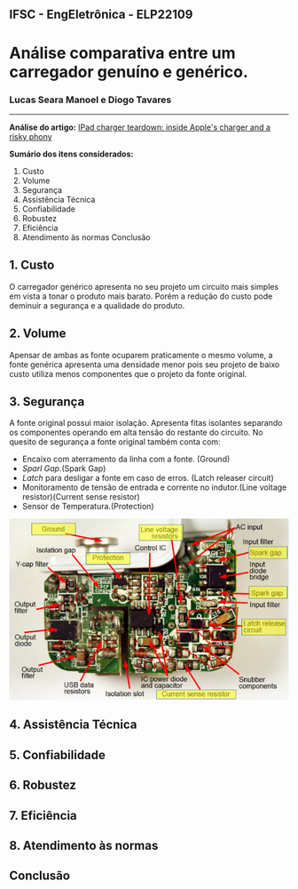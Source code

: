 ## IFSC - EngEletrônica - ELP22109
# Análise comparativa entre um carregador genuíno e genérico.

### Lucas Seara Manoel e Diogo Tavares
---

**Análise do artigo:** [IPad charger teardown: inside Apple's charger and a risky phony](http://www.righto.com/2014/05/a-look-inside-ipad-chargers-pricey.html)

**Sumário dos itens considerados:**
1. Custo
2. Volume
3. Segurança
4. Assistência Técnica
5. Confiabilidade
6. Robustez
7. Eficiência
8. Atendimento às normas
Conclusão

## 1. Custo
O carregador genérico apresenta no seu projeto um circuito mais simples em vista a tonar o produto mais barato. Porém a redução do custo pode deminuir a segurança e a qualidade do produto.

## 2. Volume
Apensar de ambas as fonte ocuparem praticamente o mesmo volume, a fonte genérica apresenta uma densidade menor pois seu projeto de baixo custo utiliza menos componentes que o projeto da fonte original.

## 3. Segurança
A fonte original possui maior isolação. Apresenta fitas isolantes separando os componentes operando em alta tensão do restante do circuito.
No quesito de segurança a fonte original também conta com:
* Encaixo com aterramento da linha com a fonte. (Ground)
* *Sparl Gap*.(Spark Gap)
* *Latch* para desligar a fonte em caso de erros. (Latch releaser circuit)
* Monitoramento de tensão de entrada e corrente no indutor.(Line voltage resistor)(Current sense resistor)
* Sensor de Temperatura.(Protection)

![](https://raw.githubusercontent.com/lsmanoel/PowerEletronics/master/layout/images/ipad_board_labeled_protection.png)

## 4. Assistência Técnica
## 5. Confiabilidade
## 6. Robustez
## 7. Eficiência
## 8. Atendimento às normas

## Conclusão